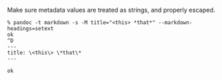 Make sure metadata values are treated as strings,
and properly escaped.

```
% pandoc -t markdown -s -M title="<this> *that*" --markdown-headings=setext
ok
^D
---
title: \<this\> \*that\*
---

ok
```
